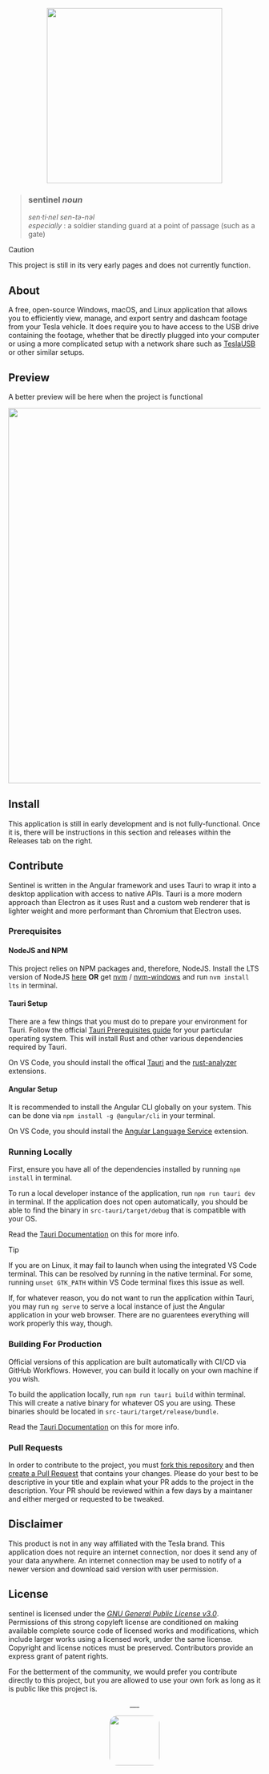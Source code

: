 <p align="center">
    <picture>
        <source media="(prefers-color-scheme: dark)" srcset="https://i.imgur.com/ufQq1Nv.png">
        <source media="(prefers-color-scheme: light)" srcset="https://i.imgur.com/JKk30GC.png">
        <img src="https://i.imgur.com/JKk30GC.png" width="350">
    </picture>
</p>

> ### sentinel _noun_
> _sen·​ti·​nel   sen-tə-nəl_   
> _especially_ : a soldier standing guard at a point of passage (such as a gate)

> [!CAUTION]
> This project is still in its very early pages and does not currently function.

## About
A free, open-source Windows, macOS, and Linux application that allows you to efficiently view, manage, and export sentry and dashcam footage from your Tesla vehicle. It does require you to have access to the USB drive containing the footage, whether that be directly plugged into your computer or using a more complicated setup with a network share such as [TeslaUSB](https://github.com/cimryan/teslausb) or other similar setups.

## Preview

A better preview will be here when the project is functional

<img src="https://i.imgur.com/NfKVoVH.png" width="750">

## Install

This application is still in early development and is not fully-functional. Once it is, there will be instructions in this section and releases within the Releases tab on the right.

## Contribute
Sentinel is written in the Angular framework and uses Tauri to wrap it into a desktop application with access to native APIs. Tauri is a more modern approach than Electron as it uses Rust and a custom web renderer that is lighter weight and more performant than Chromium that Electron uses.

### Prerequisites
#### NodeJS and NPM
This project relies on NPM packages and, therefore, NodeJS. Install the LTS version of NodeJS [here](https://nodejs.org/en) **OR** get [nvm](https://github.com/nvm-sh/nvm#about) / [nvm-windows](https://github.com/coreybutler/nvm-windows#install-nvm-windows) and run `nvm install lts` in terminal.
#### Tauri Setup
There are a few things that you must do to prepare your environment for Tauri. Follow the official [Tauri Prerequisites guide](https://tauri.app/v1/guides/getting-started/prerequisites) for your particular operating system. This will install Rust and other various dependencies required by Tauri.

On VS Code, you should install the offical [Tauri](https://marketplace.visualstudio.com/items?itemName=tauri-apps.tauri-vscode) and the [rust-analyzer](https://marketplace.visualstudio.com/items?itemName=rust-lang.rust-analyzer) extensions.

#### Angular Setup
It is recommended to install the Angular CLI globally on your system. This can be done via `npm install -g @angular/cli` in your terminal. 

On VS Code, you should install the [Angular Language Service](https://marketplace.visualstudio.com/items?itemName=Angular.ng-template) extension.

### Running Locally

First, ensure you have all of the dependencies installed by running `npm install` in terminal.

To run a local developer instance of the application, run `npm run tauri dev` in terminal. If the application does not open automatically, you should be able to find the binary in `src-tauri/target/debug` that is compatible with your OS.

Read the [Tauri Documentation](https://tauri.app/v1/guides/development/development-cycle) on this for more info.

> [!TIP]
> If you are on Linux, it may fail to launch when using the integrated VS Code terminal. This can be resolved by running in the native terminal. For some, running `unset GTK_PATH` within VS Code terminal fixes this issue as well.

If, for whatever reason, you do not want to run the application within Tauri, you may run `ng serve` to serve a local instance of just the Angular application in your web browser. There are no guarentees everything will work properly this way, though. 

### Building For Production
Official versions of this application are built automatically with CI/CD via GitHub Workflows. However, you can build it locally on your own machine if you wish.

To build the application locally, run `npm run tauri build` within terminal. This will create a native binary for whatever OS you are using. These binaries should be located in `src-tauri/target/release/bundle`.

Read the [Tauri Documentation](https://tauri.app/v1/guides/building/) on this for more info.

### Pull Requests
In order to contribute to the project, you must [fork this repository](https://github.com/arbitrarydot/sentinel/fork) and then [create a Pull Request](https://github.com/arbitrarydot/sentinel/compare) that contains your changes. Please do your best to be descriptive in your title and explain what your PR adds to the project in the description. Your PR should be reviewed within a few days by a maintaner and either merged or requested to be tweaked.

## Disclaimer
This product is not in any way affiliated with the Tesla brand. This application does not require an internet connection, nor does it send any of your data anywhere. An internet connection may be used to notify of a newer version and download said version with user permission.

## License
sentinel is licensed under the [*GNU General Public License v3.0*](https://choosealicense.com/licenses/lgpl-3.0/). Permissions of this strong copyleft license are conditioned on making available complete source code of licensed works and modifications, which include larger works using a licensed work, under the same license. Copyright and license notices must be preserved. Contributors provide an express grant of patent rights.

For the betterment of the community, we would prefer you contribute directly to this project, but you are allowed to use your own fork as long as it is public like this project is. 

<p align="center">___</p>
<p align="center">
    <img src="https://avatars3.githubusercontent.com/u/39174758?s=400&u=9a2d33f5f3fbdde99fe5de2f5f127063282127cb&v=4" height="100" style="border-radius: 16px"><br>
    <picture>
        <source media="(prefers-color-scheme: dark)" srcset="https://ar.bitrary.dev/assets/arbitrary-white.png">
        <source media="(prefers-color-scheme: light)" srcset="https://ar.bitrary.dev/assets/arbitrary-dark.png">
        <img src="https://ar.bitrary.dev/assets/arbitrary-dark.png" height="16px" style="margin-top: 16px">
    </picture>
</p>
